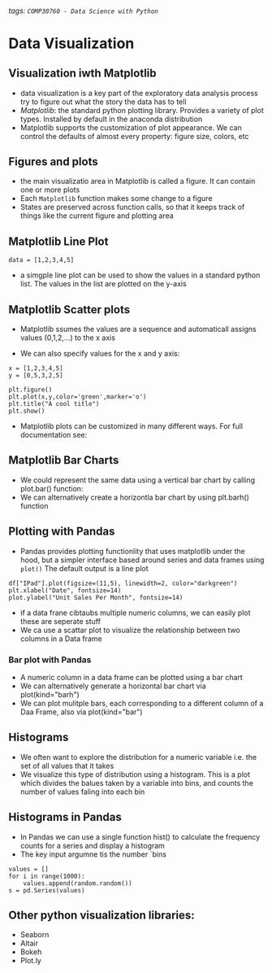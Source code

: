 ###### tags: `COMP30760 - Data Science with Python`

# Data Visualization

## Visualization iwth Matplotlib
- data visualization is a key part of the exploratory data analysis process try to figure out what the story the data has to tell
- *Matplotlib*: the standard python plotting library. Provides a variety of plot types. Installed by default in the anaconda distribution
- Matplotlib supports the customization of plot appearance. We can control the defaults of almost every property: figure size, colors, etc

## Figures and plots
- the main visualizatio area in Matplotlib is called a figure. It can contain one or more plots
- Each `Matplotlib` function makes some change to a figure
- States are preserved across function calls, so that it keeps track of things like the current figure and plotting area

## Matplotlib Line Plot
```python=
data = [1,2,3,4,5]
```
- a simgple line plot can be used to show the values in a standard python list. The values in the list are plotted on the y-axis

## Matplotlib Scatter plots

- Matplotlib ssumes the values are a sequence and automaticall assigns values (0,1,2,...) to the x axis
>
- We can also specify values for the x and y axis:
```python=
x = [1,2,3,4,5]
y = [0,5,3,2,5]
```

```python=
plt.figure()
plt.plot(x,y,color='green',marker='o')
plt.title("A cool title")
plt.show()
```

- Matplotlib plots can be customized in many different ways. For full documentation see: 

## Matplotlib Bar Charts
- We could represent the same data using a vertical bar chart by calling plot.bar() function:
- We can alternatively create a horizontla bar chart by using plt.barh() function

## Plotting with Pandas
- Pandas provides plotting functionlity that uses matplotlib under the hood, but a simpler interface based around series and data frames using `plot()` The default output is a line plot

```python=
df["IPad"].plot(figsize=(11,5), linewidth=2, color="darkgreen")
plt.xlabel("Date", fontsize=14)
plot.ylabel("Unit Sales Per Month", fontsize=14)
```

- if a data frane cibtaubs multiple numeric columns, we can easily plot these are seperate stuff
- We ca use a scattar plot to visualize the relationship between two columns in a Data frame

### Bar plot with Pandas
- A numeric column in a data frame can be plotted using a bar chart
- We can alternatively generate a horizontal bar chart via plot(kind="barh")
- We can plot mulitple bars, each corresponding to a different column of a Daa Frame, also via plot(kind="bar")

## Histograms
- We often want to explore the distribution for a numeric variable i.e. the set of all values that it takes
- We visualize this type of distribution using a histogram. This is a plot which divides the balues taken by a variable into bins, and counts the number of values faling into each bin

## Histograms in Pandas
- In Pandas we can use a single function hist() to calculate the frequency counts for a series and display a histogram
- The key input argumne tis the number `bins

```python=
values = []
for i in range(1000):
    values.append(random.random())
s = pd.Series(values)
```
## Other python visualization libraries:
- Seaborn
- Altair
- Bokeh
- Plot.ly
